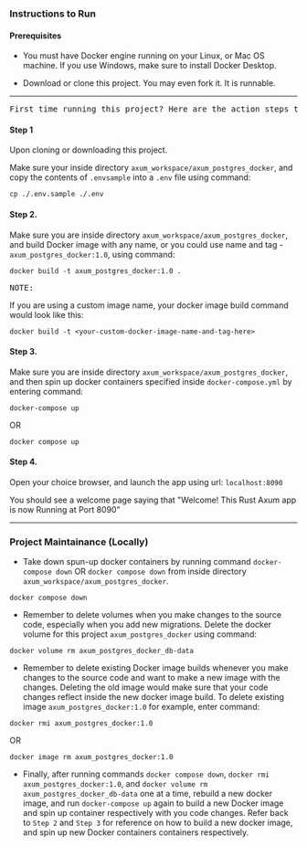 ### Instructions to Run

#### Prerequisites

- You must have Docker engine running on your Linux, or Mac OS machine. If you use Windows, make sure to install Docker Desktop.

- Download or clone this project. You may even fork it. It is runnable.

---

<pre>First time running this project? Here are the action steps to follow:</pre>

#### Step 1

Upon cloning or downloading this project.

Make sure your inside directory `axum_workspace/axum_postgres_docker`, and copy the contents of `.envsample` into a `.env` file using command:

```
cp ./.env.sample ./.env
```

#### Step 2.

Make sure you are inside directory `axum_workspace/axum_postgres_docker`, and build Docker image with any name, or you could use name and tag - `axum_postgres_docker:1.0`, using command:

```
docker build -t axum_postgres_docker:1.0 .
```

<pre>NOTE:</pre> If you are using a custom image name, your docker image build command would look like this:

```
docker build -t <your-custom-docker-image-name-and-tag-here>
```

#### Step 3.

Make sure you are inside directory `axum_workspace/axum_postgres_docker`, and then spin up docker containers specified inside `docker-compose.yml` by entering command:

```
docker-compose up
```

OR

```
docker compose up
```

#### Step 4.

Open your choice browser, and launch the app using url: `localhost:8090`

You should see a welcome page saying that "Welcome! This Rust Axum app is now Running at Port 8090"

---

### Project Maintainance (Locally)

- Take down spun-up docker containers by running command `docker-compose down` OR `docker compose down` from inside directory `axum_workspace/axum_postgres_docker`.

```
docker compose down
```

- Remember to delete volumes when you make changes to the source code, especially when you add new migrations. Delete the docker volume for this project `axum_postgres_docker` using command:

```
docker volume rm axum_postgres_docker_db-data
```

- Remember to delete existing Docker image builds whenever you make changes to the source code and want to make a new image with the changes. Deleting the old image would make sure that your code changes reflect inside the new docker image build. To delete existing image `axum_postgres_docker:1.0` for example, enter command:

```
docker rmi axum_postgres_docker:1.0
```

OR

```
docker image rm axum_postgres_docker:1.0
```

- Finally, after running commands `docker compose down`, `docker rmi axum_postgres_docker:1.0`, and `docker volume rm axum_postgres_docker_db-data` one at a time, rebuild a new docker image, and run `docker-compose up` again to build a new Docker image and spin up container respectively with you code changes.
  Refer back to `Step 2` and `Step 3` for reference on how to build a new docker image, and spin up new Docker containers containers respectively.
